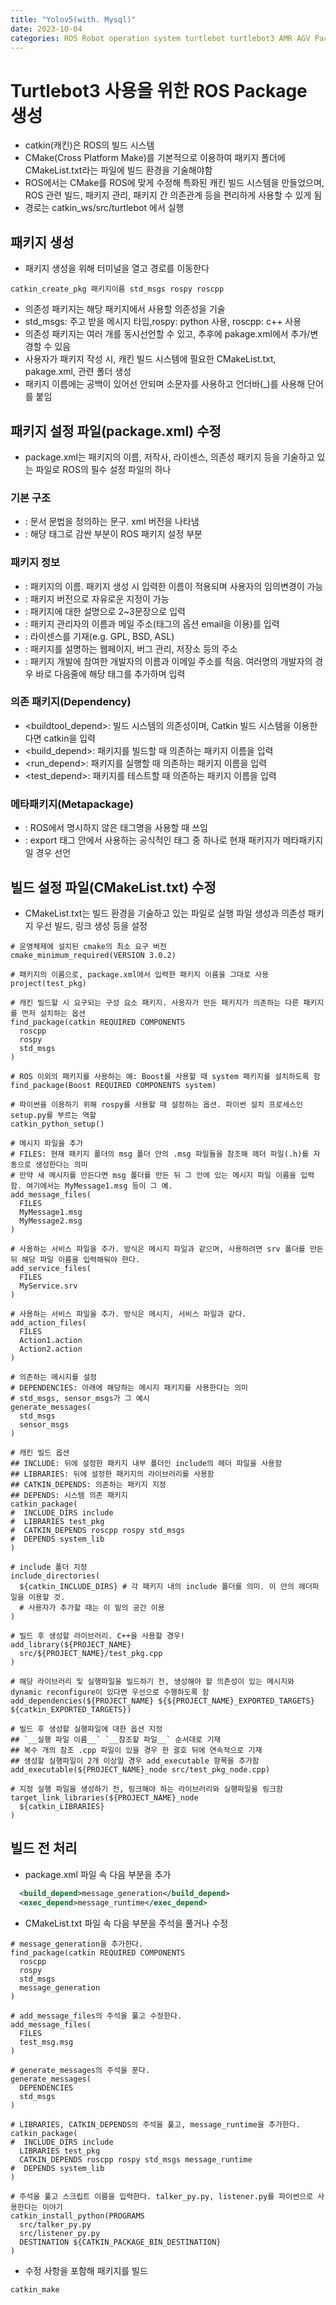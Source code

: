 ```yaml
---
title: "Yolov5(with. Mysql)"
date: 2023-10-04
categories: ROS Robot operation system turtlebot turtlebot3 AMR AGV Package catkin cmake
---
```


# Turtlebot3 사용을 위한 ROS Package 생성

- catkin(캐킨)은 ROS의 빌드 시스템
- CMake(Cross Platform Make)를 기본적으로 이용하여 패키지 폴더에 CMakeList.txt라는 파일에 빌드 환경을 기술해야함
- ROS에서는 CMake를 ROS에 맞게 수정해 특화된 캐킨 빌드 시스템을 만들었으며, ROS 관련 빌드, 패키지 관리, 패키지 간 의존관계 등을 편리하게 사용할 수 있게 됨
- 경로는 catkin_ws/src/turtlebot 에서 실행

## 패키지 생성
- 패키지 생성을 위해 터미널을 열고 경로를 이동한다

```commandline
catkin_create_pkg 패키지이름 std_msgs rospy roscpp
```

- 의존성 패키지는 해당 패키지에서 사용할 의존성을 기술
- std_msgs: 주고 받을 메시지 타입,rospy: python 사용, roscpp: c++ 사용
- 의존성 패키지는 여러 개를 동시선언할 수 있고, 추후에 pakage.xml에서 추가/변경할 수 있음
- 사용자가 패키지 작성 시, 캐킨 빌드 시스템에 필요한 CMakeList.txt, pakage.xml, 관련 폴더 생성
- 패키지 이름에는 공백이 있어선 안되며 소문자를 사용하고 언더바(_)를 사용해 단어를 붙임

## 패키지 설정 파일(package.xml) 수정

- package.xml는 패키지의 이름, 저작사, 라이센스, 의존성 패키지 등을 기술하고 있는 파일로 ROS의 필수 설정 파일의 하나

### 기본 구조

- <?xml>: 문서 문법을 정의하는 문구. xml 버전을 나타냄
- <package>: 해당 태그로 감싼 부분이 ROS 패키지 설정 부분

### 패키지 정보

- <name>: 패키지의 이름. 패키지 생성 시 입력한 이름이 적용되며 사용자의 임의변경이 가능
- <version>: 패키지 버전으로 자유로운 지정이 가능
- <description>: 패키지에 대한 설명으로 2~3문장으로 입력
- <maintainer>: 패키지 관리자의 이름과 메일 주소(태그의 옵션 email을 이용)를 입력
- <license>: 라이센스를 기재(e.g. GPL, BSD, ASL)
- <url>: 패키지를 설명하는 웹페이지, 버그 관리, 저장소 등의 주소
- <author>: 패키지 개발에 참여한 개발자의 이름과 이메일 주소를 적음. 여러명의 개발자의 경우 바로 다음줄에 해당 태그를 추가하며 입력

### 의존 패키지(Dependency)

- <buildtool_depend>: 빌드 시스템의 의존성이며, Catkin 빌드 시스템을 이용한다면 catkin을 입력
- <build_depend>: 패키지를 빌드할 때 의존하는 패키지 이름을 입력
- <run_depend>: 패키지를 실행할 때 의존하는 패키지 이름을 입력
- <test_depend>: 패키지를 테스트할 때 의존하는 패키지 이름을 입력

### 메타패키지(Metapackage)

- <export>: ROS에서 명시하지 않은 태그명을 사용할 때 쓰임
- <metapackage>: export 태그 안에서 사용하는 공식적인 태그 중 하나로 현재 패키지가 메타패키지일 경우 선언

## 빌드 설정 파일(CMakeList.txt) 수정

- CMakeList.txt는 빌드 환경을 기술하고 있는 파일로 실행 파일 생성과 의존성 패키지 우선 빌드, 링크 생성 등을 설정
```text
# 운영체제에 설치된 cmake의 최소 요구 버전
cmake_minimum_required(VERSION 3.0.2)

# 패키지의 이름으로, package.xml에서 입력한 패키지 이름을 그대로 사용
project(test_pkg)

# 캐킨 빌드할 시 요구되는 구성 요소 패키지. 사용자가 만든 패키지가 의존하는 다른 패키지를 먼저 설치하는 옵션
find_package(catkin REQUIRED COMPONENTS
  roscpp
  rospy
  std_msgs
)

# ROS 이외의 패키지를 사용하는 예: Boost를 사용할 때 system 패키지를 설치하도록 함
find_package(Boost REQUIRED COMPONENTS system)

# 파이썬을 이용하기 위해 rospy를 사용할 때 설정하는 옵션. 파이썬 설치 프로세스인 setup.py를 부르는 역할
catkin_python_setup()

# 메시지 파일을 추가
# FILES: 현재 패키지 폴더의 msg 폴더 안의 .msg 파일들을 참조해 헤더 파일(.h)를 자동으로 생성한다는 의미
# 만약 새 메시지를 만든다면 msg 폴더를 만든 뒤 그 안에 있는 메시지 파일 이름을 입력함. 여기에서는 MyMessage1.msg 등이 그 예.
add_message_files(
  FILES 
  MyMessage1.msg
  MyMessage2.msg
)

# 사용하는 서비스 파일을 추가. 방식은 메시지 파일과 같으며, 사용하려면 srv 폴더를 만든 뒤 해당 파일 이름을 입력해둬야 한다.
add_service_files(
  FILES
  MyService.srv
)

# 사용하는 서비스 파일을 추가. 방식은 메시지, 서비스 파일과 같다.
add_action_files(
  FILES
  Action1.action
  Action2.action
)

# 의존하는 메시지를 설정
# DEPENDENCIES: 아래에 해당하는 메시지 패키지를 사용한다는 의미
# std_msgs, sensor_msgs가 그 예시
generate_messages(
  std_msgs 
  sensor_msgs
)

# 캐킨 빌드 옵션
## INCLUDE: 뒤에 설정한 패키지 내부 폴더인 include의 헤더 파일을 사용함
## LIBRARIES: 뒤에 설정한 패키지의 라이브러리를 사용함
## CATKIN_DEPENDS: 의존하는 패키지 지정
## DEPENDS: 시스템 의존 패키지
catkin_package(
#  INCLUDE_DIRS include
#  LIBRARIES test_pkg
#  CATKIN_DEPENDS roscpp rospy std_msgs
#  DEPENDS system_lib
)

# include 폴더 지정
include_directories(
  ${catkin_INCLUDE_DIRS} # 각 패키지 내의 include 폴더를 의미. 이 안의 헤더파일을 이용할 것. 
  # 사용자가 추가할 때는 이 밑의 공간 이용
)

# 빌드 후 생성할 라이브러리. C++을 사용할 경우!
add_library(${PROJECT_NAME}
  src/${PROJECT_NAME}/test_pkg.cpp
)

# 해당 라이브러리 및 실행파일을 빌드하기 전, 생성해야 할 의존성이 있는 메시지와 dynamic reconfigure이 있다면 우선으로 수행하도록 함
add_dependencies(${PROJECT_NAME} ${${PROJECT_NAME}_EXPORTED_TARGETS} ${catkin_EXPORTED_TARGETS})

# 빌드 후 생성할 실행파일에 대한 옵션 지정
## `__실행 파일 이름__` `__참조할 파일__` 순서대로 기재
## 복수 개의 참조 .cpp 파일이 있을 경우 한 괄호 뒤에 연속적으로 기재
## 생성할 실행파일이 2개 이상일 경우 add_executable 항목을 추가함
add_executable(${PROJECT_NAME}_node src/test_pkg_node.cpp)

# 지정 실행 파일을 생성하기 전, 링크해야 하는 라이브러리와 실행파일을 링크함
target_link_libraries(${PROJECT_NAME}_node
  ${catkin_LIBRARIES}
)
```

## 빌드 전 처리
- package.xml 파일 속 다음 부분을 추가

```xml
  <build_depend>message_generation</build_depend>
  <exec_depend>message_runtime</exec_depend>
```

- CMakeList.txt 파일 속 다음 부분을 주석을 풀거나 수정

```text
# message_generation을 추가한다.
find_package(catkin REQUIRED COMPONENTS
  roscpp
  rospy
  std_msgs
  message_generation
)

# add_message_files의 주석을 풀고 수정한다.
add_message_files(
  FILES
  test_msg.msg
)

# generate_messages의 주석을 푼다.
generate_messages(
  DEPENDENCIES
  std_msgs
)

# LIBRARIES, CATKIN_DEPENDS의 주석을 풀고, message_runtime을 추가한다.
catkin_package(
#  INCLUDE_DIRS include
  LIBRARIES test_pkg
  CATKIN_DEPENDS roscpp rospy std_msgs message_runtime
#  DEPENDS system_lib
)

# 주석을 풀고 스크립트 이름을 입력한다. talker_py.py, listener.py를 파이썬으로 사용한다는 이야기
catkin_install_python(PROGRAMS
  src/talker_py.py
  src/listener_py.py
  DESTINATION ${CATKIN_PACKAGE_BIN_DESTINATION}
)
```

- 수정 사항을 포함해 패키지를 빌드

```commandline
catkin_make
```